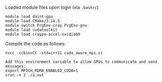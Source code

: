 
Loaded module files upon login (via `.bashrc`)
```
module load daint-gpu
module load CMake/3.14.5 
module switch PrgEnv-cray PrgEnv-gnu
module load cudatoolkit
module load craype-accel-nvidia60
```

Compile the code as follows:

```
nvcc -ccbin=CC -std=c++11 cuda_aware_mpi.cc

Add this environment variable to allow GPUs to communicate and send messages:
export MPICH_RDMA_ENABLED_CUDA=1
srun -n 2 ./a.out
```

